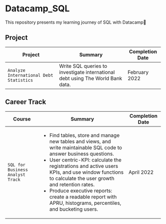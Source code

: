 # Datacamp_SQL
This repository presents my learning journey of SQL with Datacamp🚀

## Project
| Project | Summary | Completion Date |
| --- | --- | --- |
| `Analyze International Debt Statistics` | Write SQL queries to investigate international debt using The World Bank data. | February 2022 |

## Career Track
| Course | Summary | Completion Date |
| --- | --- | --- |
| `SQL for Business Analyst Track` | <ul><li>Find tables, store and manage new tables and views, and write maintainable SQL code to answer business questions.</li><li>User centric-KPI: calculate the registrations and active users KPIs, and use window functions to calculate the user growth and retention rates.</li> <li>Produce executive reports: create a readable report with APRU, histograms, percentiles, and bucketing users.</li></ul> | April 2022 |
